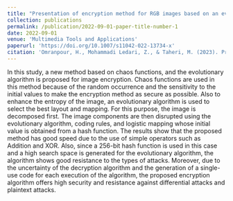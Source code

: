 ```yaml
---
title: "Presentation of encryption method for RGB images based on an evolutionary algorithm using chaos functions and hash tables."
collection: publications
permalink: /publication/2022-09-01-paper-title-number-1
date: 2022-09-01
venue: 'Multimedia Tools and Applications'
paperurl: 'https://doi.org/10.1007/s11042-022-13734-x'
citation: 'Omranpour, H., Mohammadi Ledari, Z., & Taheri, M. (2023). Presentation of encryption method for RGB images based on an evolutionary algorithm using chaos functions and hash tables. Multimedia Tools and Applications, 82(6), 9343-9360.'
---
```

In this study, a new method based on chaos functions, and the evolutionary algorithm is proposed for image encryption. Chaos functions are used in this method because of the random occurrence and the sensitivity to the initial values to make the encryption method as secure as possible. Also to enhance the entropy of the image, an evolutionary algorithm is used to select the best layout and mapping. For this purpose, the image is decomposed first. The image components are then disrupted using the evolutionary algorithm, coding rules, and logistic mapping whose initial value is obtained from a hash function. The results show that the proposed method has good speed due to the use of simple operators such as Addition and XOR. Also, since a 256-bit hash function is used in this case and a high search space is generated for the evolutionary algorithm, the algorithm shows good resistance to the types of attacks. Moreover, due to the uncertainty of the decryption algorithm and the generation of a single-use code for each execution of the algorithm, the proposed encryption algorithm offers high security and resistance against differential attacks and plaintext attacks.
